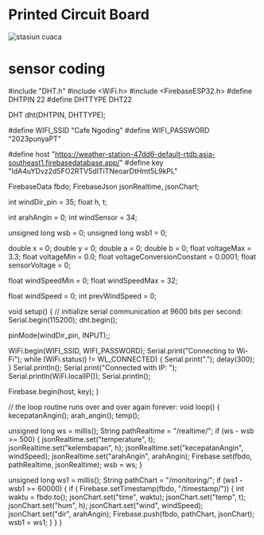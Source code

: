 # Printed Circuit Board
![stasiun cuaca](https://user-images.githubusercontent.com/98507357/187048247-eb1b5fed-0444-41c6-8dd6-c16f3e5ac199.JPG)

# sensor coding

#include "DHT.h"
#include <WiFi.h>
#include <FirebaseESP32.h>
#define DHTPIN 22
#define DHTTYPE DHT22

DHT dht(DHTPIN, DHTTYPE);

#define WIFI_SSID "Cafe Ngoding"
#define WIFI_PASSWORD "2023punyaPT"

#define host "https://weather-station-47dd6-default-rtdb.asia-southeast1.firebasedatabase.app/"
#define key "IdA4uYDvz2d5FO2RTV5dITiTNeoarDtHmt5L9kPL"

FirebaseData fbdo;
FirebaseJson jsonRealtime, jsonChart;

int windDir_pin = 35;
float h, t;

int arahAngin = 0;
int windSensor = 34;

unsigned long wsb = 0;
unsigned long wsb1 = 0;

double x = 0;
double y = 0;
double a = 0;
double b = 0;
float voltageMax = 3.3;
float voltageMin = 0.0;
float voltageConversionConstant = 0.0001;
float sensorVoltage = 0;

float windSpeedMin = 0;
float windSpeedMax = 32;

float windSpeed = 0;
int prevWindSpeed = 0;

void setup() {
  // initialize serial communication at 9600 bits per second:
  Serial.begin(115200);
  dht.begin();

  pinMode(windDir_pin, INPUT);;

  WiFi.begin(WIFI_SSID, WIFI_PASSWORD);
  Serial.print("Connecting to Wi-Fi");
  while (WiFi.status() != WL_CONNECTED)
  {
    Serial.print(".");
    delay(300);
  }
  Serial.println();
  Serial.print("Connected with IP: ");
  Serial.println(WiFi.localIP());
  Serial.println();

  Firebase.begin(host, key);
}

// the loop routine runs over and over again forever:
void loop() {
  kecepatanAngin();
  arah_angin();
  temp();

  unsigned long ws = millis();
  String pathRealtime = "/realtime/";
  if (ws - wsb >= 500) {
    jsonRealtime.set("temperature", t);
    jsonRealtime.set("kelembapan", h);
    jsonRealtime.set("kecepatanAngin", windSpeed);
    jsonRealtime.set("arahAngin", arahAngin);
    Firebase.set(fbdo, pathRealtime, jsonRealtime);
    wsb = ws;
  }

  unsigned long ws1 = millis();
  String pathChart = "/monitoring/";
  if (ws1 - wsb1 >= 60000) {
    if ( Firebase.setTimestamp(fbdo, "/timestamp/")) {
      int waktu = fbdo.to<int>();
      jsonChart.set("time", waktu);
      jsonChart.set("temp", t);
      jsonChart.set("hum", h);
      jsonChart.set("wind", windSpeed);
      jsonChart.set("dir", arahAngin);
      Firebase.push(fbdo, pathChart, jsonChart);
      wsb1 = ws1;
    }
  }
}
